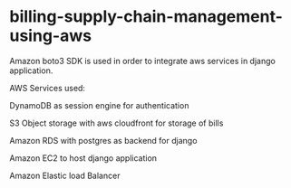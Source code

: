 # billing-supply-chain-management-using-aws

Amazon boto3 SDK is used in order to integrate aws services in django application.

AWS Services used:

DynamoDB as session engine for authentication

S3 Object storage with aws cloudfront for storage of bills

Amazon RDS with postgres as backend for django

Amazon EC2 to host django application

Amazon Elastic load Balancer
